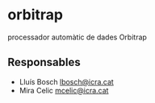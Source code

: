 # orbitrap

processador automàtic de dades Orbitrap

## Responsables
- Lluís Bosch lbosch@icra.cat
- Mira Celic mcelic@icra.cat
